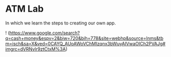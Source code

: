 # ATM Lab

In which we learn the steps to creating our own app.

! (https://www.google.com/search?q=cash+money&espv=2&biw=720&bih=778&site=webhp&source=lnms&tbm=isch&sa=X&ved=0CAYQ_AUoAWoVChMIzqnx3bWuyAIVwaOICh2PVAJg#imgrc=dVRNvlr9ztCtxM%3A)